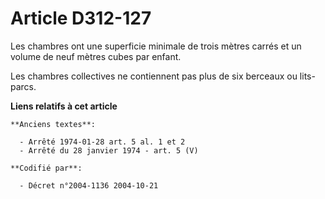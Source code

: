 # Article D312-127

Les chambres ont une superficie minimale de trois mètres carrés et un volume de neuf mètres cubes par enfant.

Les chambres collectives ne contiennent pas plus de six berceaux ou lits-parcs.

**Liens relatifs à cet article**

	**Anciens textes**:

	  - Arrêté 1974-01-28 art. 5 al. 1 et 2
	  - Arrêté du 28 janvier 1974 - art. 5 (V)

	**Codifié par**:

	  - Décret n°2004-1136 2004-10-21
